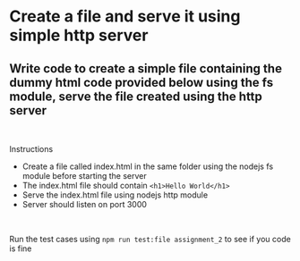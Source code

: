 # Create a file and serve it using simple http server

## Write code to create a simple file containing the dummy html code provided below using the fs module, serve the file created using the http server

<br />

Instructions
* Create a file called index.html in the same folder using the nodejs fs module before starting the server
* The index.html file should contain ```<h1>Hello World</h1>```
* Serve the index.html file using nodejs http module
* Server should listen on port 3000

<br/>

Run the test cases using ```npm run test:file assignment_2``` to see if you code is fine